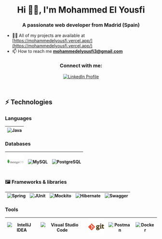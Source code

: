 <h1 align="center">Hi 👋🏻, I'm Mohammed El Yousfi </h1>
<h3 align="center">A passionate web developer from Madrid (Spain)</h3>

- 👨‍💻 All of my projects are available at [https://mohammedelyousfi.vercel.app/](https://mohammedelyousfi.vercel.app/)
- 📫 How to reach me **mohammedelyousfi3@gmail.com**

<h3 align="center">Connect with me:</h3>
<p align="center">
<a href="https://www.linkedin.com/in/mohammed-el-yousfi-19a59b108/" target="_blank"><img align="center" src="https://raw.githubusercontent.com/rahuldkjain/github-profile-readme-generator/master/src/images/icons/Social/linked-in-alt.svg" alt="LinkedIn Profile" height="40" width="50" /></a>
</p>
<br>

## ⚡ Technologies

### Languages

| <img title="Java" alt="Java" width="55px" src="https://brandslogos.com/wp-content/uploads/images/large/java-logo-1.png"> |
| ------------------------------------------------------------------------------------------------------------------------ |

### Databases

| <img title="MongoDB" alt="MongoDB" width="55px" src="https://raw.githubusercontent.com/github/explore/master/topics/mongodb/mongodb.png"> | <img title="MySQL" alt="MySQL" width="55px" src="https://yt3.ggpht.com/ytc/AKedOLRpJVGUTtjVE_mf-DouS6NeZVEDVBqdjc1diCIQEg=s900-c-k-c0x00ffffff-no-rj"> | <img title="PostgreSQL" alt="PostgreSQL" width="55px" src="https://upload.wikimedia.org/wikipedia/commons/2/29/Postgresql_elephant.svg"> |
| ----------------------------------------------------------------------------------------------------------------------------------------- | ------------------------------------------------------------------------------------------------------------------------- | --------------------------------------------------------------------------------------------------------------------------- |


### 🖼️ Frameworks & libraries

| <img title="Spring" alt="Spring" width="55px" src="https://cdn.freebiesupply.com/logos/large/2x/spring-3-logo-png-transparent.png"> | <img title="JUnit" alt="JUnit" width="55px" src="https://firebasestorage.googleapis.com/v0/b/my-portfolio-f28cd.appspot.com/o/icons%2FJUnit_5_Banner.png?alt=media&token=b627560e-a9ab-4091-b001-33af053f3504"> | <img title="Mockito" alt="Mockito" width="55px" src="https://firebasestorage.googleapis.com/v0/b/my-portfolio-f28cd.appspot.com/o/icons%2Fmockito.png?alt=media&token=c022ca43-3e4a-46e9-86f8-5e2e07277271"> | <img title="Hibernate" alt="Hibernate" width="55px" src="https://firebasestorage.googleapis.com/v0/b/my-portfolio-f28cd.appspot.com/o/icons%2FHibernate_logo_whitebkg_stacked_256px.png?alt=media&token=147449a3-764d-4cf9-b8f4-1e01aec675eb"> | <img title="Swagger" alt="Swagger" width="55px" src="https://gitlab.com/uploads/-/system/project/avatar/57580091/swagger-icon-250x250.png"> |
| ----------------------------------------------------------------------------------------------------------------------------------- | ---------------------------------------------------------------------------------------------------------------------------------------------------------- | ----------------------------------------------------------------------------------------------------------------------------------------------------------- | -------------------------------------------------------------------------------------------------------------------------------------------------------------- | ------------------------------------------------------------------------------------------------------------------------------ |

### Tools

| <img title="IntelliJ IDEA" alt="IntelliJ IDEA" width="55px" src="https://upload.wikimedia.org/wikipedia/commons/thumb/9/9c/IntelliJ_IDEA_Icon.svg/1024px-IntelliJ_IDEA_Icon.svg.png"> | <img title="Visual Studio Code" alt="Visual Studio Code" width="55px" src="https://upload.wikimedia.org/wikipedia/commons/thumb/9/9a/Visual_Studio_Code_1.35_icon.svg/768px-Visual_Studio_Code_1.35_icon.svg.png?20210804221519"> | <img title="Git" alt="Git" width="55px" src="https://raw.githubusercontent.com/github/explore/master/topics/git/git.png"> | <img title="Postman" alt="Postman" width="55px" src="https://firebasestorage.googleapis.com/v0/b/my-portfolio-f28cd.appspot.com/o/icons%2Fpostman.png?alt=media&token=38acbc09-2fff-4413-bce2-71162ebc4146"> | <img title="Docker" alt="Docker" width="55px" src="https://milpuntos.es/wp-content/uploads/docker.png"> |
| ---------------------------------------------------------------------------------------------------------------------------------------------------------------------------------------------------------------------------- | -------------------------------------------------------------------------------------------------------------------------------------------------------------------------------------- | -------------------------------------------------------------------------------------------------------------------------- | -------------------------------------------------------------------------------------------------------------------------- | --------------------------------------------------------------------------------------------------------------------------- |

<br>


